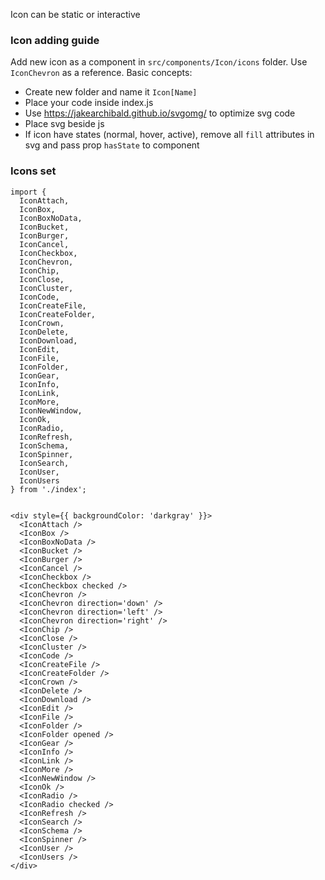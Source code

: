 Icon can be static or interactive

### Icon adding guide

Add new icon as a component in `src/components/Icon/icons` folder.
Use `IconChevron` as a reference. Basic concepts:

* Create new folder and name it `Icon[Name]`
* Place your code inside index.js
* Use https://jakearchibald.github.io/svgomg/ to optimize svg code
* Place svg beside js
* If icon have states (normal, hover, active), remove all `fill` attributes in svg and pass prop `hasState` to component

### Icons set

```
import {
  IconAttach,
  IconBox,
  IconBoxNoData,
  IconBucket,
  IconBurger,
  IconCancel,
  IconCheckbox,
  IconChevron,
  IconChip,
  IconClose,
  IconCluster,
  IconCode,
  IconCreateFile,
  IconCreateFolder,
  IconCrown,
  IconDelete,
  IconDownload,
  IconEdit,
  IconFile,
  IconFolder,
  IconGear,
  IconInfo,
  IconLink,
  IconMore,
  IconNewWindow,
  IconOk,
  IconRadio,
  IconRefresh,
  IconSchema,
  IconSpinner,
  IconSearch,
  IconUser,
  IconUsers
} from './index';


<div style={{ backgroundColor: 'darkgray' }}>
  <IconAttach />
  <IconBox />
  <IconBoxNoData />
  <IconBucket />
  <IconBurger />
  <IconCancel />
  <IconCheckbox />
  <IconCheckbox checked />
  <IconChevron />
  <IconChevron direction='down' />
  <IconChevron direction='left' />
  <IconChevron direction='right' />
  <IconChip />
  <IconClose />
  <IconCluster />
  <IconCode />
  <IconCreateFile />
  <IconCreateFolder />
  <IconCrown />
  <IconDelete />
  <IconDownload />
  <IconEdit />
  <IconFile />
  <IconFolder />
  <IconFolder opened />
  <IconGear />
  <IconInfo />
  <IconLink />
  <IconMore />
  <IconNewWindow />
  <IconOk />
  <IconRadio />
  <IconRadio checked />
  <IconRefresh />
  <IconSearch />
  <IconSchema />
  <IconSpinner />
  <IconUser />
  <IconUsers />
</div>
```
